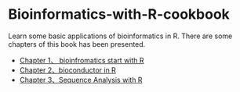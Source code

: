 # Bioinformatics-with-R-cookbook
Learn some basic applications of bioinformatics in R.
There are some chapters of this book has been presented.
* [Chapter 1、 bioinfromatics start with R](https://github.com/Chengshu21/Bioinformatics-with-R-cookbook/blob/master/Chapter-1-bio-start-with-R-master/README.md)
* [Chapter 2、bioconductor in R](https://github.com/Chengshu21/Bioinformatics-with-R-cookbook/blob/master/Chapter-2-bioconductor-in-R-master/README.md)
* [Chapter 3、Sequence Analysis with R](https://github.com/Chengshu21/Bioinformatics-with-R-cookbook/blob/master/Chapter-3-Sequence-Analysis-with-R-master/README.md)
